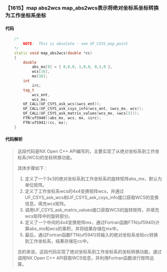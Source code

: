 ### 【1615】map abs2wcs map_abs2wcs表示将绝对坐标系坐标转换为工作坐标系坐标

#### 代码

```cpp
    /*  
        NOTE:  This is obsolete - see UF_CSYS_map_point  
    */  
    static void map_abs2wcs(double *cc)  
    {  
        double  
            abs_mx[9] = { 0,0,0, 1,0,0, 0,1,0 },  
            wcs[16],  
            mx[16];  
        int  
            irc;  
        tag_t  
            wcs_ent,  
            wcs_mx;  
        UF_CALL(UF_CSYS_ask_wcs(&wcs_ent));  
        UF_CALL(UF_CSYS_ask_csys_info(wcs_ent, &wcs_mx, wcs));  
        UF_CALL(UF_CSYS_ask_matrix_values(wcs_mx, &wcs[3]));  
        FTN(uf5940)(abs_mx, wcs, mx, &irc);  
        FTN(uf5941)(cc, mx);  
    }

```

#### 代码解析

> 这段代码是NX Open C++ API编写的，主要实现了从绝对坐标系到工作坐标系(WCS)的坐标转换功能。
>
> 具体步骤如下：
>
> 1. 定义了一个3x3的绝对坐标系到工作坐标系的旋转矩阵abs_mx，默认为单位矩阵。
> 2. 定义了工作坐标系wcs的4x4变换矩阵wcs，并通过UF_CSYS_ask_wcs和UF_CSYS_ask_csys_info接口获取WCS的变换信息，填充wcs矩阵。
> 3. 调用UF_CSYS_ask_matrix_values接口获取WCS的旋转矩阵，并填充wcs矩阵中的旋转部分。
> 4. 定义了一个中间的4x4变换矩阵mx，通过Fortran函数FTN(uf5940)计算abs_mx和wcs的乘积，并将结果存储在mx中。
> 5. 最后，通过Fortran函数FTN(uf5941)将输入的绝对坐标系坐标cc转换到工作坐标系，结果存储在cc中。
>
> 总的来说，这段代码实现了绝对坐标系到工作坐标系的坐标转换功能，通过调用NX Open C++ API获取WCS信息，并利用Fortran函数进行矩阵运算。
>

